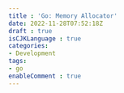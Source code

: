 ```yaml
---
title : 'Go: Memory Allocator'
date: 2022-11-28T07:52:18Z
draft : true
isCJKLanguage : true
categories:
- Development
tags:
- go
enableComment : true
---
```

